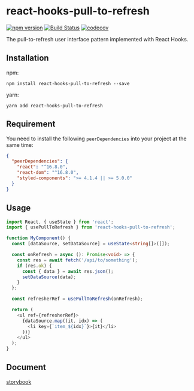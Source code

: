 # react-hooks-pull-to-refresh

[![npm version](https://img.shields.io/npm/v/react-hooks-pull-to-refresh.svg?style=flat-square)](https://www.npmjs.com/package/react-hooks-pull-to-refresh) [![Build Status](https://api.travis-ci.org/xuyuanxiang/react-hooks-pull-to-refresh.svg)](https://travis-ci.org/xuyuanxiang/react-hooks-pull-to-refresh) [![codecov](https://codecov.io/gh/xuyuanxiang/react-hooks-pull-to-refresh/branch/master/graph/badge.svg)](https://codecov.io/gh/xuyuanxiang/react-hooks-pull-to-refresh)

The pull-to-refresh user interface pattern implemented with React Hooks.

## Installation

npm:

```npm
npm install react-hooks-pull-to-refresh --save
```

yarn:

```shell
yarn add react-hooks-pull-to-refresh
```

## Requirement

You need to install the following `peerDependencies` into your project at the same time:

```json
{
  "peerDependencies": {
    "react": "^16.8.0",
    "react-dom": "^16.8.0",
    "styled-components": ">= 4.1.4 || >= 5.0.0"
  }
}
```

## Usage

```typescript jsx
import React, { useState } from 'react';
import { usePullToRefresh } from 'react-hooks-pull-to-refresh';

function MyComponent() {
  const [dataSource, setDataSource] = useState<string[]>([]);

  const onRefresh = async (): Promise<void> => {
    const res = await fetch('/api/to/something');
    if (res.ok) {
      const { data } = await res.json();
      setDataSource(data);
    }
  };

  const refresherRef = usePullToRefresh(onRefresh);

  return (
    <ul ref={refresherRef}>
      {dataSource.map((it, idx) => (
        <li key={`item_${idx}`}>{it}</li>
      ))}
    </ul>
  );
}
```

## Document

[storybook](https://xuyuanxiang.github.io/react-hooks-pull-to-refresh)
